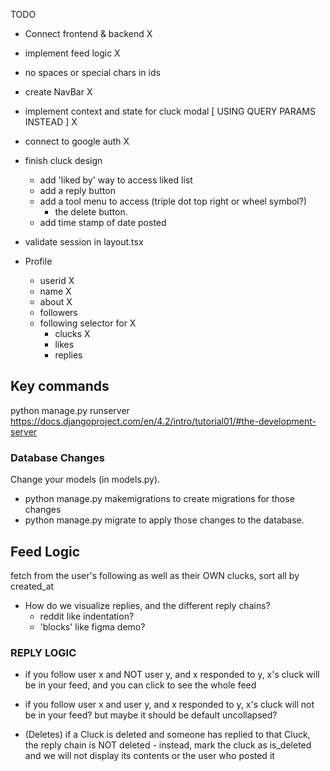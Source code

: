 

TODO

- Connect frontend & backend         X
- implement feed logic               X
- no spaces or special chars in ids
- create NavBar                      X
- implement context and state for cluck modal [ USING QUERY PARAMS INSTEAD ] X
- connect to google auth             X
- finish cluck design
    - add 'liked by' way to access liked list
    - add a reply button
    - add a tool menu to access (triple dot top right or wheel symbol?)
        - the delete button.
    - add time stamp of date posted

- validate session in layout.tsx

- Profile
    - userid        X
    - name          X
    - about         X
    - followers
    - following
    selector for    X
        - clucks    X
        - likes     
        - replies   


## Key commands

python manage.py runserver        https://docs.djangoproject.com/en/4.2/intro/tutorial01/#the-development-server

### Database Changes
Change your models (in models.py).
- python manage.py makemigrations to create migrations for those changes
- python manage.py migrate to apply those changes to the database.

## Feed Logic
fetch from the user's following as well as their OWN clucks, sort all by created_at

- How do we visualize replies, and the different reply chains?
    - reddit like indentation?
    - 'blocks' like figma demo?


### REPLY LOGIC
- if you follow user x and NOT user y, and x responded to y, x's cluck will be in your feed, and you can click to see the whole feed
- if you follow user x and user y, and x responded to y, x's cluck will not be in your feed? but maybe it should be default uncollapsed?

- (Deletes) if a Cluck is deleted and someone has replied to that Cluck, the reply chain is NOT deleted
        - instead, mark the cluck as is_deleted and we will not display its contents or the user who posted it